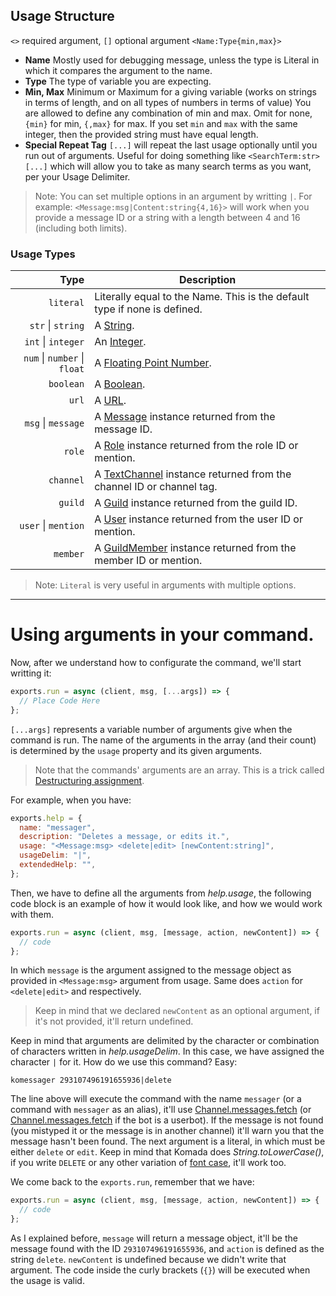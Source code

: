 ## Usage Structure

`<>` required argument, `[]` optional argument `<Name:Type{min,max}>`

- **Name** Mostly used for debugging message, unless the type is Literal in which it compares the argument to the name.
- **Type** The type of variable you are expecting.
- **Min, Max** Minimum or Maximum for a giving variable (works on strings in terms of length, and on all types of numbers in terms of value) You are allowed to define any combination of min and max. Omit for none, `{min}` for min, `{,max}` for max. If you set `min` and `max` with the same integer, then the provided string must have equal length.
- **Special Repeat Tag** `[...]` will repeat the last usage optionally until you run out of arguments. Useful for doing something like `<SearchTerm:str> [...]` which will allow you to take as many search terms as you want, per your Usage Delimiter.

> Note: You can set multiple options in an argument by writting `|`. For example: `<Message:msg|Content:string{4,16}>` will work when you provide a message ID or a string with a length between 4 and 16 (including both limits).

### Usage Types

|                         Type | Description
| ---------------------------: | -----------
|                    `literal` | Literally equal to the Name. This is the default type if none is defined.
|            `str` \| `string` | A [String](https://developer.mozilla.org/en/docs/Web/JavaScript/Reference/Global_Objects/String).
|           `int` \| `integer` | An [Integer](https://en.wikipedia.org/wiki/Integer).
| `num` \| `number` \| `float` | A [Floating Point Number](https://en.wikipedia.org/wiki/Floating-point_arithmetic).
|                    `boolean` | A [Boolean](https://developer.mozilla.org/en-US/docs/Web/JavaScript/Reference/Global_Objects/Boolean).
|                        `url` | A [URL](https://en.wikipedia.org/wiki/URL).
|           `msg` \| `message` | A [Message](https://discord.js.org/#/docs/main/master/class/Message) instance returned from the message ID.
|                       `role` | A [Role](https://discord.js.org/#/docs/main/master/class/Role) instance returned from the role ID or mention.
|                    `channel` | A [TextChannel](https://discord.js.org/#/docs/main/master/class/TextChannel) instance returned from the channel ID or channel tag.
|                      `guild` | A [Guild](https://discord.js.org/#/docs/main/master/class/Guild) instance returned from the guild ID.
|          `user` \| `mention` | A [User](https://discord.js.org/#/docs/main/master/class/User) instance returned from the user ID or mention.
|                     `member` | A [GuildMember](https://discord.js.org/#/docs/main/master/class/GuildMember) instance returned from the member ID or mention.

> Note: `Literal` is very useful in arguments with multiple options.

___

# Using arguments in your command.

Now, after we understand how to configurate the command, we'll start writting it:

```javascript
exports.run = async (client, msg, [...args]) => {
  // Place Code Here
};
```

`[...args]` represents a variable number of arguments give when the command is run. The name of the arguments in the array (and their count) is determined by the `usage` property and its given arguments.

> Note that the commands' arguments are an array. This is a trick called [Destructuring assignment](https://developer.mozilla.org/en/docs/Web/JavaScript/Reference/Operators/Destructuring_assignment).

For example, when you have:

```javascript
exports.help = {
  name: "messager",
  description: "Deletes a message, or edits it.",
  usage: "<Message:msg> <delete|edit> [newContent:string]",
  usageDelim: "|",
  extendedHelp: "",
};
```

Then, we have to define all the arguments from *help.usage*, the following code block is an example of how it would look like, and how we would work with them.

```javascript
exports.run = async (client, msg, [message, action, newContent]) => {
  // code
};
```

In which `message` is the argument assigned to the message object as provided in `<Message:msg>` argument from usage. Same does `action` for `<delete|edit>` and respectively.

> Keep in mind that we declared `newContent` as an optional argument, if it's not provided, it'll return undefined.

Keep in mind that arguments are delimited by the character or combination of characters written in *help.usageDelim*. In this case, we have assigned the character `|` for it. How do we use this command? Easy:

`komessager 293107496191655936|delete`

The line above will execute the command with the name `messager` (or a command with `messager` as an alias), it'll use [Channel.messages.fetch](https://discord.js.org/#/docs/main/master/class/TextChannel?scrollTo=messages) (or [Channel.messages.fetch](https://discord.js.org/#/docs/main/master/class/TextChannel?scrollTo=messages) if the bot is a userbot). If the message is not found (you mistyped it or the message is in another channel) it'll warn you that the message hasn't been found. The next argument is a literal, in which must be either `delete` or `edit`. Keep in mind that Komada does *String.toLowerCase()*, if you write `DELETE` or any other variation of [font case](https://techterms.com/definition/font_case), it'll work too.

We come back to the `exports.run`, remember that we have:

```javascript
exports.run = async (client, msg, [message, action, newContent]) => {
  // code
};
```

As I explained before, `message` will return a message object, it'll be the message found with the ID `293107496191655936`, and `action` is defined as the string `delete`.
`newContent` is undefined because we didn't write that argument. The code inside the curly brackets (`{}`) will be executed when the usage is valid.
